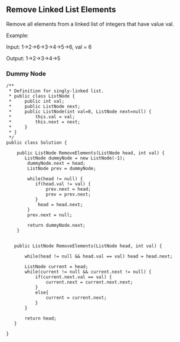 ## Remove Linked List Elements

Remove all elements from a linked list of integers that have value val.

Example:

Input:  1->2->6->3->4->5->6, val = 6

Output: 1->2->3->4->5


### Dummy Node
```
/**
 * Definition for singly-linked list.
 * public class ListNode {
 *     public int val;
 *     public ListNode next;
 *     public ListNode(int val=0, ListNode next=null) {
 *         this.val = val;
 *         this.next = next;
 *     }
 * }
 */
public class Solution {
    
    public ListNode RemoveElements(ListNode head, int val) {
       ListNode dummyNode = new ListNode(-1);
        dummyNode.next = head;
        ListNode prev = dummyNode;
        
        while(head != null) {
           if(head.val != val) {
               prev.next = head;
               prev = prev.next;
           } 
            head = head.next;
        }
        prev.next = null;
        
        return dummyNode.next;
    }
    
```


```
   public ListNode RemoveElements(ListNode head, int val) {
       
       while(head != null && head.val == val) head = head.next;
       
       ListNode current = head;
       while(current != null && current.next != null) {
           if(current.next.val == val) {
               current.next = current.next.next;
           }
           else{
               current = current.next;
           }
       }
       
       return head;
   }
    
}
```
